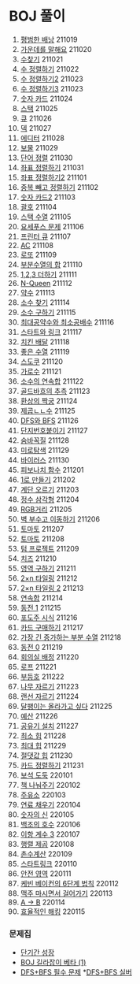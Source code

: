 # BOJ 풀이
001. [평범한 배낭](https://www.acmicpc.net/problem/12865) 211019
002. [가운데를 말해요](https://www.acmicpc.net/problem/1655) 211020
003. [수찾기](https://www.acmicpc.net/problem/1920) 211021
004. [수 정렬하기](https://www.acmicpc.net/problem/2750) 211022
005. [수 정렬하기2](https://www.acmicpc.net/problem/2750) 211023
006. [수 정렬하기3](https://www.acmicpc.net/problem/10989) 211023
007. [숫자 카드](https://www.acmicpc.net/problem/10815) 211024
008. [스택](https://www.acmicpc.net/problem/10828) 211025
009. [큐](https://www.acmicpc.net/problem/10845) 211026
010. [덱](https://www.acmicpc.net/problem/10866) 211027
011. [에디터](https://www.acmicpc.net/problem/1406) 211028
012. [보물](https://www.acmicpc.net/problem/1026) 211029
013. [단어 정렬](https://www.acmicpc.net/problem/1181) 211030
014. [좌표 정렬하기](https://www.acmicpc.net/problem/11650) 211031
015. [좌표 정렬하기2](https://www.acmicpc.net/problem/11651) 211101
016. [중복 빼고 정렬하기](https://www.acmicpc.net/problem/10867) 211102
017. [숫자 카드2](https://www.acmicpc.net/problem/10816) 211103
018. [괄호](https://www.acmicpc.net/problem/9012) 211104
019. [스택 수열](https://www.acmicpc.net/problem/1874) 211105
020. [요세푸스 문제](https://www.acmicpc.net/problem/1158) 211106
021. [프린터 큐](https://www.acmicpc.net/problem/1966) 211107
022. [AC](https://www.acmicpc.net/problem/5430) 211108
023. [로또](https://www.acmicpc.net/problem/6603) 211109
024. [부분수열의 합](https://www.acmicpc.net/problem/1182) 211110
025. [1,2,3 더하기](https://www.acmicpc.net/problem/9095) 211111
026. [N-Queen](https://www.acmicpc.net/problem/9663) 211112
027. [약수](https://www.acmicpc.net/problem/1037) 211113
028. [소수 찾기](https://www.acmicpc.net/problem/1978) 211114
029. [소수 구하기](https://www.acmicpc.net/problem/1929) 211115
030. [최대공약수와 최소공배수](https://www.acmicpc.net/problem/2609) 211116
031. [스타트와 링크](https://www.acmicpc.net/problem/14889) 211117
032. [치킨 배달](https://www.acmicpc.net/problem/15686) 211118
033. [좋은 수열](https://www.acmicpc.net/problem/2661) 211119
034. [스도쿠](https://www.acmicpc.net/problem/2580) 211120
035. [가로수](https://www.acmicpc.net/problem/2485) 211121
036. [소수의 연속합](https://www.acmicpc.net/problem/1644) 211122
037. [골드바흐의 추측](https://www.acmicpc.net/problem/6588) 211123
038. [환상의 짝궁](https://www.acmicpc.net/problem/15711) 211124
039. [제곱ㄴㄴ수](https://www.acmicpc.net/problem/1016) 211125
040. [DFS와 BFS](https://www.acmicpc.net/problem/1260) 211126
041. [단지번호붙이기](https://www.acmicpc.net/problem/2667) 211127
042. [숨바꼭질](https://www.acmicpc.net/problem/1697) 211128
043. [미로탐색](https://www.acmicpc.net/problem/2178) 211129
044. [바이러스](https://www.acmicpc.net/problem/2606) 211130
045. [피보나치 함수](https://www.acmicpc.net/problem/1003) 211201
046. [1로 만들기](https://www.acmicpc.net/problem/1463) 211202
047. [계단 오르기](https://www.acmicpc.net/problem/2579) 211203
048. [정수 삼각형](https://www.acmicpc.net/problem/1932) 211204
049. [RGB거리](https://www.acmicpc.net/problem/1149) 211205
050. [벽 부수고 이동하기](https://www.acmicpc.net/problem/2206) 211206
051. [토마토](https://www.acmicpc.net/problem/7576) 211207
052. [토마토](https://www.acmicpc.net/problem/7569) 211208
053. [텀 프로젝트](https://www.acmicpc.net/problem/9466) 211209
054. [치즈](https://www.acmicpc.net/problem/2636) 211210
055. [영역 구하기](https://www.acmicpc.net/problem/2583) 211211
056. [2×n 타일링](https://www.acmicpc.net/problem/11726) 211212
057. [2×n 타일링 2](https://www.acmicpc.net/problem/11727) 211213
058. [연속합](https://www.acmicpc.net/problem/1912) 211214
059. [동전 1](https://www.acmicpc.net/problem/2293) 211215
060. [포도주 시식](https://www.acmicpc.net/problem/2156) 211216
061. [카드 구매하기](https://www.acmicpc.net/problem/11052) 211217
062. [가장 긴 증가하는 부분 수열](https://www.acmicpc.net/problem/11053) 211218
063. [동전 0](https://www.acmicpc.net/problem/11047) 211219
064. [회의실 배정](https://www.acmicpc.net/problem/1931) 211220
065. [로프](https://www.acmicpc.net/problem/2217) 211221
066. [부등호](https://www.acmicpc.net/problem/2529) 211222
067. [나무 자르기](https://www.acmicpc.net/problem/2805) 211223
068. [랜선 자르기](https://www.acmicpc.net/problem/1654) 211224
069. [달팽이는 올라가고 싶다](https://www.acmicpc.net/problem/2869) 211225
070. [예산](https://www.acmicpc.net/problem/2512) 211226
071. [공유기 설치](https://www.acmicpc.net/problem/2110) 211227
072. [최소 힙](https://www.acmicpc.net/problem/1927) 211228
073. [최대 힙](https://www.acmicpc.net/problem/11279) 211229
074. [절댓값 힙](https://www.acmicpc.net/problem/11286) 211230
075. [카드 정렬하기](https://www.acmicpc.net/problem/1715) 211231
076. [보석 도둑](https://www.acmicpc.net/problem/1202) 220101
077. [책 나눠주기](https://www.acmicpc.net/problem/9576) 220102
078. [주유소](https://www.acmicpc.net/problem/13305) 220103
079. [연료 채우기](https://www.acmicpc.net/problem/1826) 220104
080. [숫자의 신](https://www.acmicpc.net/problem/1422) 220105
081. [백조의 호수](https://www.acmicpc.net/problem/3197) 220106
082. [이항 계수 3](https://www.acmicpc.net/problem/11401) 220107
083. [행렬 제곱](https://www.acmicpc.net/problem/10830) 220108
084. [촌수계산](https://www.acmicpc.net/problem/2644) 220109
085. [스타트링크](https://www.acmicpc.net/problem/5014) 220110
086. [안전 영역](https://www.acmicpc.net/problem/2468) 220111
087. [케빈 베이컨의 6단계 법칙](https://www.acmicpc.net/problem/1389) 220112
088. [맥주 마시면서 걸어가기](https://www.acmicpc.net/problem/9205) 220113
089. [A → B](https://www.acmicpc.net/problem/16953) 220114
090. [효율적인 해킹](https://www.acmicpc.net/problem/1325) 220115

### 문제집
* [단기간 성장](https://www.acmicpc.net/workbook/view/4349)
* [BOJ 길라잡이 베타 (1)](https://www.acmicpc.net/workbook/view/2418)
* [DFS+BFS 필수 문제](https://www.acmicpc.net/workbook/view/1983)
*[DFS+BFS 실버](https://www.acmicpc.net/problemset?sort=solvedac_desc&tier=6%2C7%2C8%2C9%2C10&algo=127%2C126&algo_if=or)